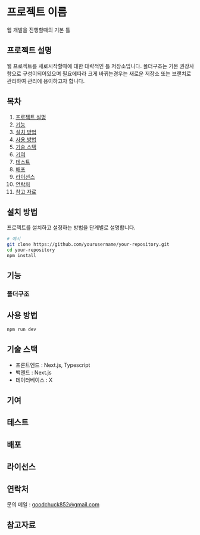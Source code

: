 # 프로젝트 이름
웹 개발을 진행할때의 기본 틀 

## 프로젝트 설명
웹 프로젝트를 새로시작할때에 대한 대략적인 틀 저장소입니다.
폴더구조는 기본 권장사항으로 구성이되어있으며 필요에따라 크게 바뀌는경우는 
새로운 저장소 또는 브랜치로 관리하여 관리에 용이하고자 합니다.

## 목차
1. [프로젝트 설명](#프로젝트-설명)
2. [기능](#기능)
3. [설치 방법](#설치-방법)
4. [사용 방법](#사용-방법)
5. [기술 스택](#기술-스택)
6. [기여](#기여)
7. [테스트](#테스트)
8. [배포](#배포)
9. [라이선스](#라이선스)
10. [연락처](#연락처)
11. [참고 자료](#참고자료)

## 설치 방법
프로젝트를 설치하고 설정하는 방법을 단계별로 설명합니다.
```bash
# 예시
git clone https://github.com/yourusername/your-repository.git
cd your-repository
npm install
```

## 기능
### 폴더구조


## 사용 방법
```bash
npm run dev
```

## 기술 스택
- 프론트엔드 : Next.js, Typescript
- 백엔드 : Next.js
- 데이터베이스 : X

## 기여

## 테스트

## 배포

## 라이선스

## 연락처
문의 메일 : goodchuck852@gmail.com

## 참고자료
